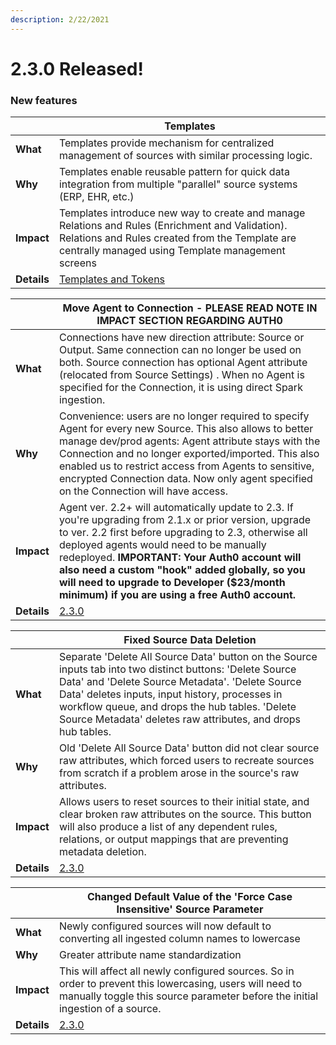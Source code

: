 ```yaml
---
description: 2/22/2021
---
```


# 2.3.0 Released!

### New features

|             | Templates                                                                                                                                                                                               |
| ----------- | ------------------------------------------------------------------------------------------------------------------------------------------------------------------------------------------------------- |
| **What**    | Templates provide mechanism for centralized management of  sources with similar processing logic.                                                                                                       |
| **Why**     | Templates enable reusable pattern for quick data integration from multiple "parallel" source systems (ERP, EHR, etc.)                                                                                   |
| **Impact**  | Templates introduce new way to create and manage Relations and Rules (Enrichment and Validation). Relations and Rules created from the Template are centrally managed using Template management screens |
| **Details** | [Templates and Tokens](../../user-manual/validation-and-enrichment-rule-templates/)                                                                                                                     |

|             | Move Agent to Connection - PLEASE READ NOTE IN IMPACT SECTION REGARDING AUTH0                                                                                                                                                                                                                                                                                                                                  |
| ----------- | -------------------------------------------------------------------------------------------------------------------------------------------------------------------------------------------------------------------------------------------------------------------------------------------------------------------------------------------------------------------------------------------------------------- |
| **What**    | Connections have new direction attribute: Source or Output. Same connection can no longer be used on both. Source connection has optional Agent attribute (relocated from Source Settings) . When no Agent is specified for the Connection, it is using direct Spark ingestion.                                                                                                                                |
| **Why**     | Convenience: users are no longer required to specify Agent for every new Source. This also allows to better manage dev/prod agents: Agent attribute stays with the Connection and no longer  exported/imported. This also enabled us to restrict access from Agents to sensitive, encrypted Connection data. Now only agent specified on the Connection will have access.                                      |
| **Impact**  | Agent ver. 2.2+ will automatically update to 2.3. If you're upgrading from 2.1.x or prior version, upgrade to ver. 2.2 first before upgrading to 2.3, otherwise all deployed agents would need to be manually redeployed. **IMPORTANT: Your Auth0 account will also need a custom "hook" added globally, so you will need to upgrade to Developer ($23/month minimum) if you are using a free Auth0 account.** |
| **Details** | [2.3.0](../changelog/unsupported-versions/2.3/2.3.0.md)                                                                                                                                                                                                                                                                                                                                                        |

|             | Fixed Source Data Deletion                                                                                                                                                                                                                                                                                                         |
| ----------- | ---------------------------------------------------------------------------------------------------------------------------------------------------------------------------------------------------------------------------------------------------------------------------------------------------------------------------------- |
| **What**    | Separate 'Delete All Source Data' button on the Source inputs tab into two distinct buttons: 'Delete Source Data' and 'Delete Source Metadata'. 'Delete Source Data' deletes inputs, input history, processes in workflow queue, and drops the hub tables. 'Delete Source Metadata' deletes raw attributes, and drops hub tables.  |
| **Why**     | Old 'Delete All Source Data' button did not clear source raw attributes, which forced users to recreate sources from scratch if a problem arose in the source's raw attributes.                                                                                                                                                    |
| **Impact**  | Allows users to reset sources to their initial state, and clear broken raw attributes on the source. This button will also produce a list of any dependent rules, relations, or output mappings that are preventing metadata deletion.                                                                                             |
| **Details** | [2.3.0](../changelog/unsupported-versions/2.3/2.3.0.md)                                                                                                                                                                                                                                                                            |

|             | Changed Default Value of the 'Force Case Insensitive' Source Parameter                                                                                                                     |
| ----------- | ------------------------------------------------------------------------------------------------------------------------------------------------------------------------------------------ |
| **What**    | Newly configured sources will now default to converting all ingested column names to lowercase                                                                                             |
| **Why**     | Greater attribute name standardization                                                                                                                                                     |
| **Impact**  | This will affect all newly configured sources. So in order to prevent this lowercasing, users will need to manually toggle this source parameter before the initial ingestion of a source. |
| **Details** | [2.3.0](../changelog/unsupported-versions/2.3/2.3.0.md)                                                                                                                                    |
